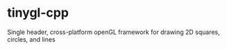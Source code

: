 # tinygl-cpp
Single header, cross-platform openGL framework for drawing 2D squares, circles, and lines

